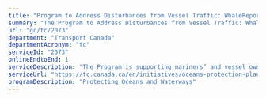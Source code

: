 ```yaml
---
title: "Program to Address Disturbances from Vessel Traffic: WhaleReport Alert System"
summary: "The Program to Address Disturbances from Vessel Traffic: WhaleReport Alert System service from Transport Canada is available end-to-end online, according to the GC Service Inventory."
url: "gc/tc/2073"
department: "Transport Canada"
departmentAcronym: "tc"
serviceId: "2073"
onlineEndtoEnd: 1
serviceDescription: "The Program is supporting mariners’ and vessel owners/operators’ access to improved information on the presence of whales through the WhaleReport Alert System."
serviceUrl: "https://tc.canada.ca/en/initiatives/oceans-protection-plan/improving-marine-safety-through-oceans-protection-plan#toc16"
programDescription: "Protecting Oceans and Waterways"
---
```

